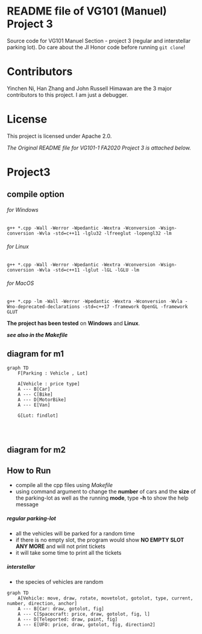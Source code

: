 # README file of VG101 (Manuel) Project 3
Source code for VG101 Manuel Section - project 3 (regular and interstellar parking lot). Do care about the JI Honor code before running `git clone`!    
# Contributors
Yinchen Ni, Han Zhang and John Russell Himawan are the 3 major contributors to this project. I am just a debugger.
# License
This project is licensed under Apache 2.0.   
	
		
			
*The Original README file for VG101-1 FA2020 Project 3 is attached below.*
# Project3



## compile option

###### for Windows

```
g++ *.cpp -Wall -Werror -Wpedantic -Wextra -Wconversion -Wsign-conversion -Wvla -std=c++11 -lglu32 -lfreeglut -lopengl32 -lm
```

###### for Linux

```
g++ *.cpp -Wall -Werror -Wpedantic -Wextra -Wconversion -Wsign-conversion -Wvla -std=c++11 -lglut -lGL -lGLU -lm
```

###### for MacOS
```
g++ *.cpp -lm -Wall -Werror -Wpedantic -Wextra -Wconversion -Wvla -Wno-deprecated-declarations -std=c++17 -framework OpenGL -framework GLUT
```

**The project has been tested** on **Windows** and **Linux**.

***see also in the Makefile***

## diagram for m1

```mermaid
graph TD
	F[Parking : Vehicle , Lot]

	A[Vehicle : price type]
	A --- B[Car]
	A --- C[Bike]
	A --- D[MotorBike]
	A --- E[Van]
	
	G[Lot: findlot]
	
	
	
```

## diagram for m2



## How to Run

- compile all the cpp files using *Makefile*
- using command argument to change the **number** of cars and the **size** of the parking-lot as well as the running **mode**, type **-h** to show the help message

#####   regular parking-lot
- all the vehicles will be parked for a random time
- if there is no empty slot, the program would show **NO EMPTY SLOT ANY MORE** and will not print tickets
- it will take some time to print all the tickets

#####  interstellar

- the species of vehicles are random 
```mermaid
graph TD
	A[Vehicle: move, draw, rotate, movetolot, gotolot, type, current, number, direction, anchor]
	A --- B[Car: draw, gotolot, fig]
	A --- C[Spacecraft: price, draw, gotolot, fig, l]
	A --- D[Teleported: draw, paint, fig]
	A --- E[UFO: price, draw, gotolot, fig, direction2]
```
